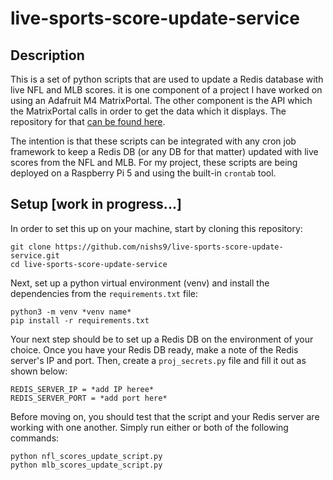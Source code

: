 # live-sports-score-update-service

## Description

This is a set of python scripts that are used to update a Redis database with live NFL and MLB scores. it is one component of a project I have worked on using an Adafruit M4 MatrixPortal. The other component is the API which the MatrixPortal calls in order to get the data which it displays. The repository for that [can be found here](https://github.com/nishs9/live-sports-scoreboard-api).

The intention is that these scripts can be integrated with any cron job framework to keep a Redis DB (or any DB for that matter) updated with live scores from the NFL and MLB. For my project, these scripts are being deployed on a Raspberry Pi 5 and using the built-in `crontab` tool. 

## Setup [work in progress...]
In order to set this up on your machine, start by cloning this repository:

```
git clone https://github.com/nishs9/live-sports-score-update-service.git
cd live-sports-score-update-service
```

Next, set up a python virtual environment (venv) and install the dependencies from the `requirements.txt` file:

```
python3 -m venv *venv name*
pip install -r requirements.txt
```

Your next step should be to set up a Redis DB on the environment of your choice. Once you have your Redis DB ready, make a note of the Redis server's IP and port. Then, create a `proj_secrets.py` file and fill it out as shown below:

```
REDIS_SERVER_IP = *add IP heree*
REDIS_SERVER_PORT = *add port here*
```

Before moving on, you should test that the script and your Redis server are working with one another. Simply run either or both of the following commands:

```
python nfl_scores_update_script.py
python mlb_scores_update_script.py
```
